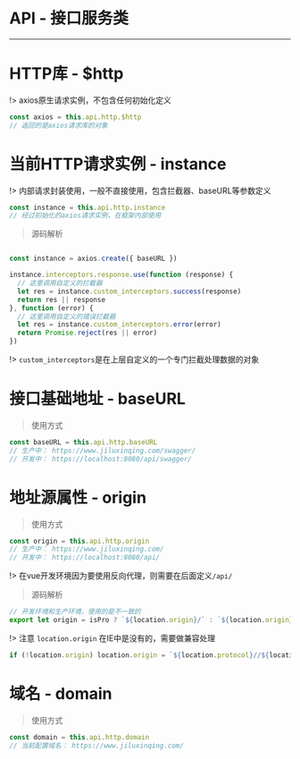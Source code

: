 # API - 接口服务类
---

# HTTP库 - $http

!> axios原生请求实例，不包含任何初始化定义

```js
const axios = this.api.http.$http
// 返回的是axios请求库的对象
```

# 当前HTTP请求实例 - instance

!> 内部请求封装使用，一般不直接使用，包含拦截器、baseURL等参数定义

```js
const instance = this.api.http.instance
// 经过初始化的axios请求实例，在框架内部使用
```

> 源码解析
```js

const instance = axios.create({ baseURL })

instance.interceptors.response.use(function (response) {
  // 这里调用自定义的拦截器
  let res = instance.custom_interceptors.success(response)
  return res || response
}, function (error) {
  // 这里调用自定义的错误拦截器
  let res = instance.custom_interceptors.error(error)
  return Promise.reject(res || error)
})

```
!> `custom_interceptors`是在上层自定义的一个专门拦截处理数据的对象

# 接口基础地址 - baseURL

> 使用方式

```js
const baseURL = this.api.http.baseURL
// 生产中： https://www.jiluxinqing.com/swagger/
// 开发中： https://localhost:8080/api/swagger/
```

# 地址源属性 - origin

> 使用方式

```js
const origin = this.api.http.origin
// 生产中： https://www.jiluxinqing.com/
// 开发中： https://localhost:8080/api/
```


!> 在vue开发环境因为要使用反向代理，则需要在后面定义`/api/` 

> 源码解析
```js
// 开发环境和生产环境，使用的是不一致的
export let origin = isPro ? `${location.origin}/` : `${location.origin}/api/`
```


!> 注意 `location.origin` 在IE中是没有的，需要做兼容处理

```js
if (!location.origin) location.origin = `${location.protocol}//${location.host}`
```

# 域名 - domain

> 使用方式

```js
const domain = this.api.http.domain
// 当前配置域名： https://www.jiluxinqing.com/
```